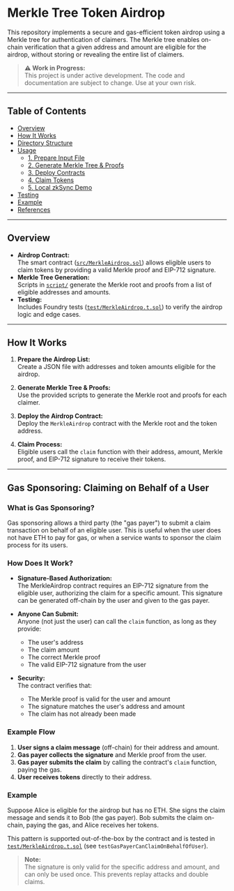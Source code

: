 # Merkle Tree Token Airdrop

This repository implements a secure and gas-efficient token airdrop using a Merkle tree for authentication of claimers. The Merkle tree enables on-chain verification that a given address and amount are eligible for the airdrop, without storing or revealing the entire list of claimers.

> **⚠️ Work in Progress:**  
> This project is under active development. The code and documentation are subject to change. Use at your own risk.

---

## Table of Contents

- [Overview](#overview)
- [How It Works](#how-it-works)
- [Directory Structure](#directory-structure)
- [Usage](#usage)
  - [1. Prepare Input File](#1-prepare-input-file)
  - [2. Generate Merkle Tree & Proofs](#2-generate-merkle-tree--proofs)
  - [3. Deploy Contracts](#3-deploy-contracts)
  - [4. Claim Tokens](#4-claim-tokens)
  - [5. Local zkSync Demo](#5-local-zksync-demo)
- [Testing](#testing)
- [Example](#example)
- [References](#references)

---

## Overview

- **Airdrop Contract:**  
  The smart contract ([`src/MerkleAirdrop.sol`](src/MerkleAirdrop.sol)) allows eligible users to claim tokens by providing a valid Merkle proof and EIP-712 signature.
- **Merkle Tree Generation:**  
  Scripts in [`script/`](script/) generate the Merkle root and proofs from a list of eligible addresses and amounts.
- **Testing:**  
  Includes Foundry tests ([`test/MerkleAirdrop.t.sol`](test/MerkleAirdrop.t.sol)) to verify the airdrop logic and edge cases.

---

## How It Works

1. **Prepare the Airdrop List:**  
   Create a JSON file with addresses and token amounts eligible for the airdrop.

2. **Generate Merkle Tree & Proofs:**  
   Use the provided scripts to generate the Merkle root and proofs for each claimer.

3. **Deploy the Airdrop Contract:**  
   Deploy the `MerkleAirdrop` contract with the Merkle root and the token address.

4. **Claim Process:**  
   Eligible users call the `claim` function with their address, amount, Merkle proof, and EIP-712 signature to receive their tokens.

---
## Gas Sponsoring: Claiming on Behalf of a User

### What is Gas Sponsoring?

Gas sponsoring allows a third party (the "gas payer") to submit a claim transaction on behalf of an eligible user. This is useful when the user does not have ETH to pay for gas, or when a service wants to sponsor the claim process for its users.

### How Does It Work?

- **Signature-Based Authorization:**  
  The MerkleAirdrop contract requires an EIP-712 signature from the eligible user, authorizing the claim for a specific amount. This signature can be generated off-chain by the user and given to the gas payer.

- **Anyone Can Submit:**  
  Anyone (not just the user) can call the `claim` function, as long as they provide:
  - The user's address
  - The claim amount
  - The correct Merkle proof
  - The valid EIP-712 signature from the user

- **Security:**  
  The contract verifies that:
  - The Merkle proof is valid for the user and amount
  - The signature matches the user's address and amount
  - The claim has not already been made

### Example Flow

1. **User signs a claim message** (off-chain) for their address and amount.
2. **Gas payer collects the signature** and Merkle proof from the user.
3. **Gas payer submits the claim** by calling the contract's `claim` function, paying the gas.
4. **User receives tokens** directly to their address.

### Example

Suppose Alice is eligible for the airdrop but has no ETH. She signs the claim message and sends it to Bob (the gas payer). Bob submits the claim on-chain, paying the gas, and Alice receives her tokens.

This pattern is supported out-of-the-box by the contract and is tested in [`test/MerkleAirdrop.t.sol`](test/MerkleAirdrop.t.sol) (see `testGasPayerCanClaimOnBehalfOfUser`).

> **Note:**  
> The signature is only valid for the specific address and amount, and can only be used once. This prevents replay attacks and double claims.


